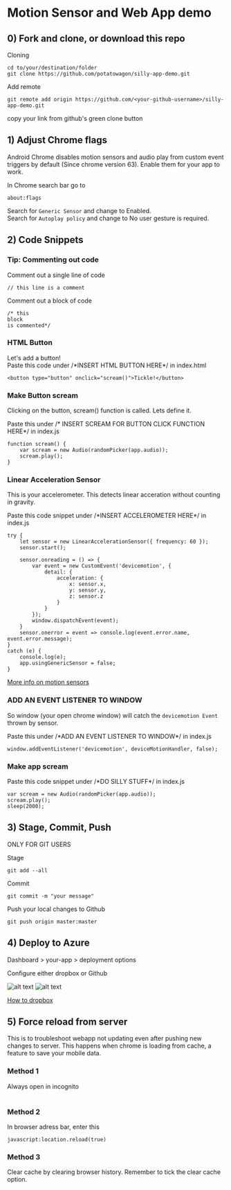 # Motion Sensor and Web App demo

## 0) Fork and clone, or download this repo
Cloning 
```
cd to/your/destination/folder
git clone https://github.com/potatowagon/silly-app-demo.git 
```
Add remote 

```
git remote add origin https://github.com/<your-github-username>/silly-app-demo.git
```
copy your link from github's green clone button

## 1) Adjust Chrome flags
Android Chrome disables motion sensors and audio play from custom event triggers by default (Since chrome version 63). Enable them for your app to work.

In Chrome search bar go to 
```
about:flags
```
Search for `Generic Sensor` and change to Enabled. </br>
Search for `Autoplay policy` and change to No user gesture is required.


## 2) Code Snippets

### Tip: Commenting out code
Comment out a single line of code
```
// this line is a comment
```

Comment out a block of code
```
/* this
block
is commented*/
```

### HTML Button
Let's add a button! </br>
Paste this code under /\*INSERT HTML BUTTON HERE\*/ in index.html

```
<button type="button" onclick="scream()">Tickle!</button>
```

### Make Button scream
Clicking on the button, scream() function is called. Lets define it. </br>

Paste this under /\* INSERT SCREAM FOR BUTTON CLICK FUNCTION HERE\*/ in index.js

```
function scream() {
    var scream = new Audio(randomPicker(app.audio));
    scream.play();
}
```

### Linear Acceleration Sensor
This is your accelerometer. This detects linear acceration without counting in gravity. </br>

Paste this code snippet under /\*INSERT ACCELEROMETER HERE\*/ in index.js

```
try {
    let sensor = new LinearAccelerationSensor({ frequency: 60 });
    sensor.start();

    sensor.onreading = () => {
        var event = new CustomEvent('devicemotion', {
            detail: {
                acceleration: {
                    x: sensor.x,
                    y: sensor.y,
                    z: sensor.z
                }
            }
        });
        window.dispatchEvent(event);
    }
    sensor.onerror = event => console.log(event.error.name, event.error.message);
}
catch (e) {
    console.log(e);
    app.usingGenericSensor = false;
}
```

<a href="https://developers.google.com/web/updates/2017/09/sensors-for-the-web">More info on motion sensors</a> 

### ADD AN EVENT LISTENER TO WINDOW

So window (your open chrome window) will catch the `devicemotion Event` thrown by sensor. </br>

Paste this under /\*ADD AN EVENT LISTENER TO WINDOW\*/ in index.js

```
window.addEventListener('devicemotion', deviceMotionHandler, false);
```

### Make app scream

Paste this code snippet under /\*DO SILLY STUFF\*/ in index.js

```
var scream = new Audio(randomPicker(app.audio));
scream.play();
sleep(2000);
```

## 3) Stage, Commit, Push
ONLY FOR GIT USERS </br>

Stage
```
git add --all
```

Commit
```
git commit -m "your message"
```

Push your local changes to Github
```
git push origin master:master
```

## 4) Deploy to Azure

Dashboard > your-app > deployment options 
</br>

Configure either dropbox or Github

![alt text](./img/deploy1.jpg)
![alt text](./img/deploy2.png)

<a href="https://blogs.msdn.microsoft.com/africaapps/2013/06/11/deploying-windows-azure-websites-using-dropbox/">How to dropbox</a>

## 5) Force reload from server
This is to troubleshoot webapp not updating even after pushing new changes to server. This happens when chrome is loading from cache, a feature to save your mobile data.
</br>
### Method 1
Always open in incognito</br><br>

### Method 2
In browser adress bar, enter this
```
javascript:location.reload(true)
```

### Method 3
Clear cache by clearing browser history. Remember to tick the clear cache option. 

